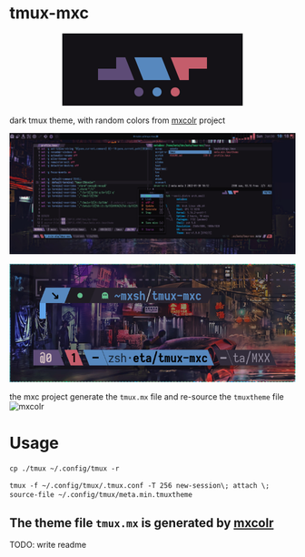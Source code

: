 # tmux-mxc
<p align="center">
  <img src="./assets/2022-01-29-163127_318x127_scrot.png">
</p>

dark tmux theme, with random colors from [mxcolr](https://github.com/metaory/mxcolr) project

<p align="center">
  <img src="./assets/2022-01-30-101819_2560x1080_scrot.png">
</p>

<p align="center">
  <img src="./assets/2022-01-30-162046_734x304_scrot.png">
</p>

the mxc project generate the `tmux.mx` file and re-source the `tmuxtheme` file
![mxcolr](./assets/gifcast_220130114850.gif)

Usage
=====
```
cp ./tmux ~/.config/tmux -r
```

```
tmux -f ~/.config/tmux/.tmux.conf -T 256 new-session\; attach \; source-file ~/.config/tmux/meta.min.tmuxtheme
```
## The theme file `tmux.mx` is generated by [mxcolr](https://github.com/metaory/mxcolr)

TODO: write readme
